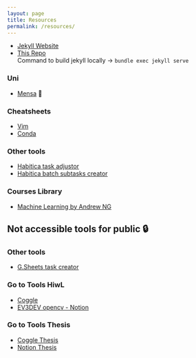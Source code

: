 ```yaml
---
layout: page
title: Resources
permalink: /resources/
---
```



- [Jekyll Website](https://docs.github.com/en/pages/setting-up-a-github-pages-site-with-jekyll/adding-content-to-your-github-pages-site-using-jekyll)<br>
- [This Repo](https://github.com/sachinkmohan/sachinkmohan.github.io) <br>
Command to build jekyll locally -> `bundle exec jekyll serve`

### Uni
- [Mensa](https://www.studierendenwerk-kaiserslautern.de/kaiserslautern/essen-und-trinken/tu-kaiserslautern/mensa/) 🍱

### Cheatsheets
- [Vim](https://vim.rtorr.com/) <br>
- [Conda](https://docs.conda.io/projects/conda/en/4.6.0/_downloads/52a95608c49671267e40c689e0bc00ca/conda-cheatsheet.pdf)

### Other tools
- [Habitica task adjustor](https://oldgods.net/habitica/task_adjustor.html) <br> 
- [Habitica batch subtasks creator](https://codepen.io/greatghoul/full/ZjjKJP)

### Courses Library
- [Machine Learning by Andrew NG](https://www.coursera.org/learn/machine-learning/home/welcome)

## Not accessible tools for public 🔒
### Other tools
- [G.Sheets task creator](https://docs.google.com/spreadsheets/d/1RK1SH3T-rGVkbDTJH6K5AMJ-htiDcDbL66wjA_KUANU/edit#gid=1519701331)
### Go to Tools HiwL
- [Coggle](https://coggle.it/folder/60e5a2369aec02be916e9da6?org=0)<br>
- [EV3DEV opencv - Notion](https://www.notion.so/EV3Dev-OpenCV-ac539198557648dab077a2b66bc13ee5)

### Go to Tools Thesis
- [Coggle Thesis](https://coggle.it/folder/60d99f557892e421a3381180?org=0)<br>
- [Notion Thesis](https://www.notion.so/Thesis-afad72b0dfa0482e8af4e4fda7a0580c)


